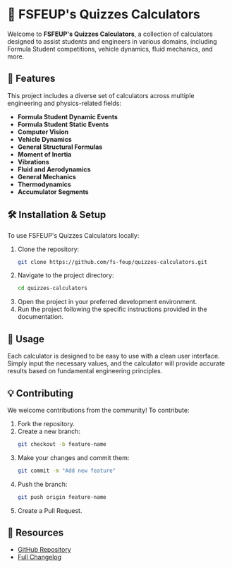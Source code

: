 # 🚀 FSFEUP's Quizzes Calculators

Welcome to **FSFEUP's Quizzes Calculators**, a collection of calculators designed to assist students and engineers in various domains, including Formula Student competitions, vehicle dynamics, fluid mechanics, and more.

## 📌 Features
This project includes a diverse set of calculators across multiple engineering and physics-related fields:

- **Formula Student Dynamic Events**
- **Formula Student Static Events**
- **Computer Vision**
- **Vehicle Dynamics**
- **General Structural Formulas**
- **Moment of Inertia**
- **Vibrations**
- **Fluid and Aerodynamics**
- **General Mechanics**
- **Thermodynamics**
- **Accumulator Segments**

## 🛠 Installation & Setup
To use FSFEUP's Quizzes Calculators locally:

1. Clone the repository:
   ```sh
   git clone https://github.com/fs-feup/quizzes-calculators.git
   ```
2. Navigate to the project directory:
   ```sh
   cd quizzes-calculators
   ```
3. Open the project in your preferred development environment.
4. Run the project following the specific instructions provided in the documentation.

## 🚀 Usage
Each calculator is designed to be easy to use with a clean user interface. Simply input the necessary values, and the calculator will provide accurate results based on fundamental engineering principles.

## 💡 Contributing
We welcome contributions from the community! To contribute:

1. Fork the repository.
2. Create a new branch:
   ```sh
   git checkout -b feature-name
   ```
3. Make your changes and commit them:
   ```sh
   git commit -m "Add new feature"
   ```
4. Push the branch:
   ```sh
   git push origin feature-name
   ```
5. Create a Pull Request.

## 🔗 Resources
- [GitHub Repository](https://github.com/fs-feup/quizzes-calculators)
- [Full Changelog](https://github.com/fs-feup/quizzes-calculators/commits/main)

